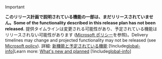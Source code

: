 > [!IMPORTANT]
> <span data-ttu-id="fb9d8-101">**このリリース計画で説明されている機能の一部は、まだリリースされていません。**</span><span class="sxs-lookup"><span data-stu-id="fb9d8-101">**Some of the functionality described in this release plan has not been released.**</span></span> <span data-ttu-id="fb9d8-102">提供タイムラインは変更される可能性があり、予定されている機能はリリースされない可能性があります ([Microsoft ポリシー](https://go.microsoft.com/fwlink/p/?linkid=2007332)を参照)。</span><span class="sxs-lookup"><span data-stu-id="fb9d8-102">Delivery timelines may change and projected functionality may not be released (see [Microsoft policy](https://go.microsoft.com/fwlink/p/?linkid=2007332)).</span></span> <span data-ttu-id="fb9d8-103">詳細: [新機能と予定されている機能](/dynamics365-release-plan/2020wave1/industry-accelerators/automotive/planned-features) 
> [!include[global-info](../../../includes/global-info.md)]</span><span class="sxs-lookup"><span data-stu-id="fb9d8-103">Learn more: [What's new and planned](/dynamics365-release-plan/2020wave1/industry-accelerators/automotive/planned-features) 
[!include[global-info](../../../includes/global-info.md)]</span></span>